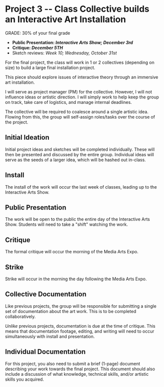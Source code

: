 # Project 3 -- Class Collective builds an Interactive Art Installation

GRADE: 30% of your final grade



- **Public Presentation: _Interactive Arts Show; December 3rd_**
- **Critique: _December 5TH_**
- Sketch reviews: _Week 10; Wednesday, October 31st_

For the final project, the class will work in 1 or 2 collectives (depending on size) to build a large final installation project.

This piece should explore issues of interactive theory through an immersive art installation.

I will serve as project manager (PM) for the collective. However, I will not influence ideas or artistic direction. I will simply work to help keep the group on track, take care of logistics, and manage internal deadlines.

The collective will be required to coalesce around a single artistic idea. Flowing from this, the group will self-assign roles/tasks over the course of the project.

## Initial Ideation

Initial project ideas and sketches will be completed individually. These will then be presented and discussed by the entire group. Individual ideas will serve as the seeds of a larger idea, which will be hashed out in-class.

## Install

The install of the work will occur the last week of classes, leading up to the Interactive Arts Show.

## Public Presentation

The work will be open to the public the entire day of the Interactive Arts Show. Students will need to take a "shift" watching the work.

## Critique

The formal critique will occur the morning of the Media Arts Expo.

## Strike

Strike will occur in the morning the day following the Media Arts Expo.

## Collective Documentation

Like previous projects, the group will be responsible for submitting a single set of documentation about the art work. This is to be completed collaboratively.

*Unlike* previous projects, documentation is due at the time of critique. This means that documentation footage, editing, and writing will need to occur simultaneously with install and presentation.

## Individual Documentation

For this project, you also need to submit a brief (1-page) document describing your work towards the final project. This document should also include a discussion of what knowledge, technical skills, and/or artistic skills you acquired.

